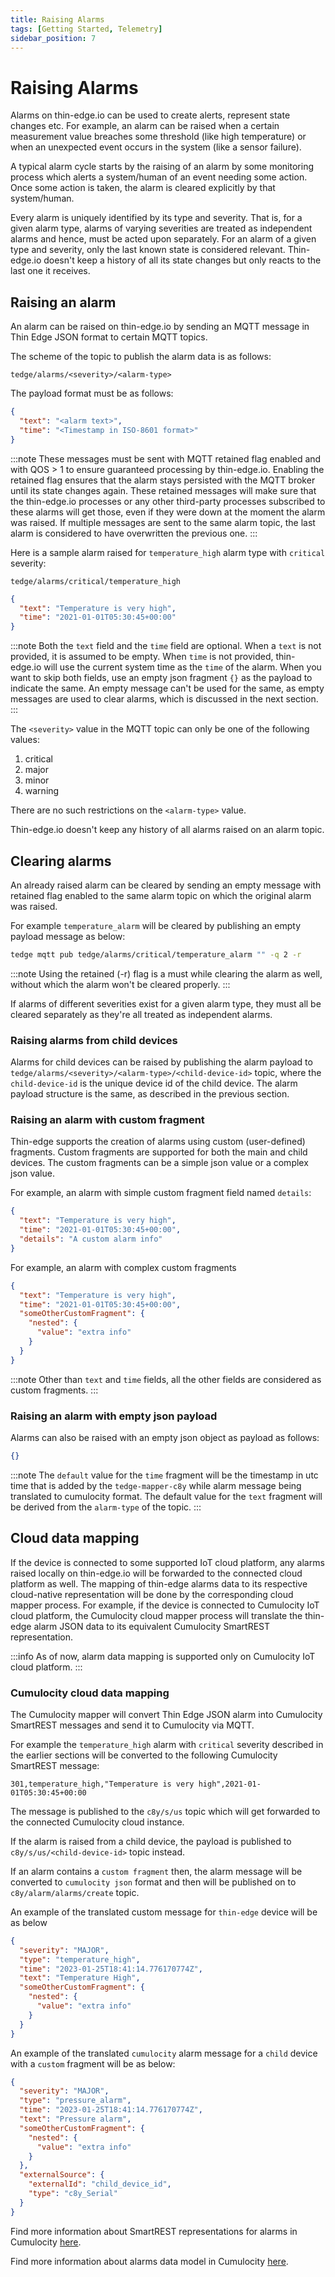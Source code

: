```yaml
---
title: Raising Alarms
tags: [Getting Started, Telemetry]
sidebar_position: 7
---
```


# Raising Alarms

Alarms on thin-edge.io can be used to create alerts, represent state changes etc.
For example, an alarm can be raised when a certain measurement value breaches some threshold (like high temperature) or when an unexpected event occurs in the system (like a sensor failure).

A typical alarm cycle starts by the raising of an alarm by some monitoring process which alerts a system/human of an event needing some action.
Once some action is taken, the alarm is cleared explicitly by that system/human.

Every alarm is uniquely identified by its type and severity.
That is, for a given alarm type, alarms of varying severities are treated as independent alarms and hence, must be acted upon separately.
For an alarm of a given type and severity, only the last known state is considered relevant.
Thin-edge.io doesn't keep a history of all its state changes but only reacts to the last one it receives.


## Raising an alarm

An alarm can be raised on thin-edge.io by sending an MQTT message in Thin Edge JSON format to certain MQTT topics.

The scheme of the topic to publish the alarm data is as follows:

```text title="Topic"
tedge/alarms/<severity>/<alarm-type>
```

The payload format must be as follows:

```json title="Payload"
{
  "text": "<alarm text>",
  "time": "<Timestamp in ISO-8601 format>"
}
```

:::note
These messages must be sent with MQTT retained flag enabled and with QOS > 1 to ensure guaranteed processing by thin-edge.io.
Enabling the retained flag ensures that the alarm stays persisted with the MQTT broker until its state changes again.
These retained messages will make sure that the thin-edge.io processes or any other third-party processes subscribed to these alarms will get those,
even if they were down at the moment the alarm was raised.
If multiple messages are sent to the same alarm topic, the last alarm is considered to have overwritten the previous one.
:::

Here is a sample alarm raised for `temperature_high` alarm type with `critical` severity:

```text title="Topic"
tedge/alarms/critical/temperature_high
```

```json title="Payload"
{
  "text": "Temperature is very high",
  "time": "2021-01-01T05:30:45+00:00"
}
```

:::note
Both the `text` field and the `time` field are optional.
When a `text` is not provided, it is assumed to be empty.
When `time` is not provided, thin-edge.io will use the current system time as the `time` of the alarm.
When you want to skip both fields, use an empty json fragment `{}` as the payload to indicate the same.
An empty message can't be used for the same, as empty messages are used to clear alarms, which is discussed in the next section.
:::

The `<severity>` value in the MQTT topic can only be one of the following values:

1. critical
2. major
3. minor
4. warning

There are no such restrictions on the `<alarm-type>` value.

Thin-edge.io doesn't keep any history of all alarms raised on an alarm topic.

## Clearing alarms

An already raised alarm can be cleared by sending an empty message with retained flag enabled to the same alarm topic on which the original alarm was raised.

For example `temperature_alarm` will be cleared by publishing an empty payload message as below:

```sh te2mqtt
tedge mqtt pub tedge/alarms/critical/temperature_alarm "" -q 2 -r
```

:::note
Using the retained (-r) flag is a must while clearing the alarm as well, without which the alarm won't be cleared properly.
:::

If alarms of different severities exist for a given alarm type, they must all be cleared separately as they're all treated as independent alarms.

### Raising alarms from child devices

Alarms for child devices can be raised by publishing the alarm payload to `tedge/alarms/<severity>/<alarm-type>/<child-device-id>` topic,
where the `child-device-id` is the unique device id of the child device.
The alarm payload structure is the same, as described in the previous section.

### Raising an alarm with custom fragment

Thin-edge supports the creation of alarms using custom (user-defined) fragments.
Custom fragments are supported for both the main and child devices.
The custom fragments can be a simple json value or a complex json value.

For example, an alarm with simple custom fragment field named `details`:

```json title="Payload"
{
  "text": "Temperature is very high",
  "time": "2021-01-01T05:30:45+00:00",
  "details": "A custom alarm info"
}
```

For example, an alarm with complex custom fragments

```json title="Payload"
{
  "text": "Temperature is very high",
  "time": "2021-01-01T05:30:45+00:00",
  "someOtherCustomFragment": {
    "nested": {
      "value": "extra info"
    }
  }
}
```

:::note
Other than `text` and `time` fields, all the other fields are considered as custom fragments.
:::

### Raising an alarm with empty json payload

Alarms can also be raised with an empty json object as payload as follows:

```json title="Payload (empty json object)"
{}
```

:::note
The `default` value for the `time` fragment will be the timestamp in utc time that is added by the `tedge-mapper-c8y`
while alarm message being translated to cumulocity format.
The default value for the `text` fragment will be derived from the `alarm-type` of the topic.
:::

## Cloud data mapping

If the device is connected to some supported IoT cloud platform, any alarms raised locally on thin-edge.io will be forwarded to the connected cloud platform as well.
The mapping of thin-edge alarms data to its respective cloud-native representation will be done by the corresponding cloud mapper process.
For example, if the device is connected to Cumulocity IoT cloud platform, the Cumulocity cloud mapper process will translate the thin-edge alarm JSON data to its equivalent Cumulocity SmartREST representation.

:::info
As of now, alarm data mapping is supported only on Cumulocity IoT cloud platform.
:::

### Cumulocity cloud data mapping

The Cumulocity mapper will convert Thin Edge JSON alarm into Cumulocity SmartREST messages and send it to Cumulocity via MQTT.

For example the `temperature_high` alarm with `critical` severity described in the earlier sections will be converted to the following Cumulocity SmartREST message:

```csv
301,temperature_high,"Temperature is very high",2021-01-01T05:30:45+00:00
```

The message is published to the `c8y/s/us` topic which will get forwarded to the connected Cumulocity cloud instance.

If the alarm is raised from a child device, the payload is published to `c8y/s/us/<child-device-id>` topic instead.

If an alarm contains a `custom fragment` then, the alarm message will be converted to `cumulocity json`
format and then will be published on to `c8y/alarm/alarms/create` topic.

An example of the translated custom message for `thin-edge` device will be as below

```json
{
  "severity": "MAJOR",
  "type": "temperature_high",
  "time": "2023-01-25T18:41:14.776170774Z",
  "text": "Temperature High",
  "someOtherCustomFragment": {
    "nested": {
      "value": "extra info"
    }
  }
}
```

An example of the translated `cumulocity` alarm message for a `child` device with a `custom` fragment will be as below:

```json
{
  "severity": "MAJOR",
  "type": "pressure_alarm",
  "time": "2023-01-25T18:41:14.776170774Z",
  "text": "Pressure alarm",
  "someOtherCustomFragment": {
    "nested": {
      "value": "extra info"
    }
  },
  "externalSource": {
    "externalId": "child_device_id",
    "type": "c8y_Serial"
  }
}
```
Find more information about SmartREST representations for alarms in Cumulocity [here](https://cumulocity.com/guides/10.11.0/reference/smartrest-two/#alarm-templates).

Find more information about alarms data model in Cumulocity [here](https://cumulocity.com/guides/concepts/domain-model/#events).
